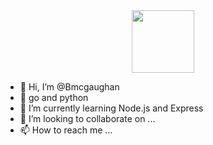 <div id="header" align="center">
  <img src="https://camo.githubusercontent.com/5ddf73ad3a205111cf8c686f687fc216c2946a75005718c8da5b837ad9de78c9/68747470733a2f2f7468756d62732e6766796361742e636f6d2f4576696c4e657874446576696c666973682d736d616c6c2e676966" width="100"/>
</div>

- 👋 Hi, I’m @Bmcgaughan
- 👀 go and python
- 🌱 I’m currently learning Node.js and Express
- 💞️ I’m looking to collaborate on ...
- 📫 How to reach me ...

<!---
Bmcgaughan/Bmcgaughan is a ✨ special ✨ repository because its `README.md` (this file) appears on your GitHub profile.
You can click the Preview link to take a look at your changes.
--->
